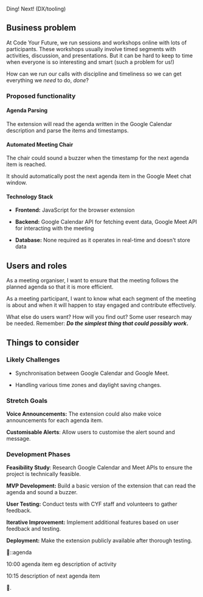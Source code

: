 Ding! Next! (DX/tooling)

## Business problem

At Code Your Future, we run sessions and workshops online with lots of
participants. These workshops usually involve timed segments with
activities, discussion, and presentations. But it can be hard to keep to
time when everyone is so interesting and smart (such a problem for us!)

How can we run our calls with discipline and timeliness so we can get
everything we _need_ to do, _done_?

### Proposed functionality

#### Agenda Parsing

The extension will read the agenda written in the Google Calendar
description and parse the items and timestamps.

#### Automated Meeting Chair

The chair could sound a buzzer when the timestamp for the next agenda
item is reached.

It should automatically post the next agenda item in the Google Meet
chat window.

#### Technology Stack

- **Frontend:** JavaScript for the browser extension

- **Backend:** Google Calendar API for fetching event data, Google
  Meet API for interacting with the meeting

- **Database:** None required as it operates in real-time and doesn't
  store data

## Users and roles

As a meeting organiser, I want to ensure that the meeting follows the
planned agenda so that it is more efficient.

As a meeting participant, I want to know what each segment of the
meeting is about and when it will happen to stay engaged and contribute
effectively.

What else do users want? How will you find out? Some user research may
be needed. Remember: **_Do the simplest thing that could possibly
work_.**

## Things to consider

### Likely Challenges

- Synchronisation between Google Calendar and Google Meet.

- Handling various time zones and daylight saving changes.

### Stretch Goals

**Voice Announcements:** The extension could also make voice
announcements for each agenda item.

**Customisable Alerts**: Allow users to customise the alert sound and
message.

### Development Phases

**Feasibility Study**: Research Google Calendar and Meet APIs to ensure
the project is technically feasible.

**MVP Development:** Build a basic version of the extension that can
read the agenda and sound a buzzer.

**User Testing:** Conduct tests with CYF staff and volunteers to gather
feedback.

**Iterative Improvement:** Implement additional features based on user
feedback and testing.

**Deployment:** Make the extension publicly available after thorough
testing.

::agenda

10:00 agenda item eg description of activity

10:15 description of next agenda item

.

